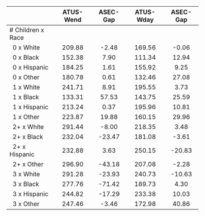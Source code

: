 
|                      |    ATUS-Wend |     ASEC-Gap |    ATUS-Wday |     ASEC-Gap |
| -------------------- | :----------: | :----------: | :----------: | :----------: |
| # Children x Race    |              |              |              |              |
| &nbsp;&nbsp;0 x White |       209.88 |        -2.48 |       169.56 |        -0.06 |
| &nbsp;&nbsp;0 x Black |       152.38 |         7.90 |       111.34 |        12.94 |
| &nbsp;&nbsp;0 x Hispanic |       184.25 |         1.61 |       155.92 |         9.25 |
| &nbsp;&nbsp;0 x Other |       180.78 |         0.61 |       132.46 |        27.08 |
| &nbsp;&nbsp;1 x White |       241.71 |         8.91 |       195.55 |         3.73 |
| &nbsp;&nbsp;1 x Black |       133.31 |        57.53 |       143.75 |        25.59 |
| &nbsp;&nbsp;1 x Hispanic |       213.24 |         0.37 |       195.96 |        10.81 |
| &nbsp;&nbsp;1 x Other |       223.87 |        19.88 |       160.15 |        29.96 |
| &nbsp;&nbsp;2+ x White |       291.44 |        -8.00 |       218.35 |         3.48 |
| &nbsp;&nbsp;2+ x Black |       232.04 |       -23.47 |       181.08 |        -3.61 |
| &nbsp;&nbsp;2+ x Hispanic |       232.88 |         3.63 |       250.15 |       -20.83 |
| &nbsp;&nbsp;2+ x Other |       296.90 |       -43.18 |       207.08 |        -2.28 |
| &nbsp;&nbsp;3 x White |       291.28 |       -23.93 |       240.73 |       -10.63 |
| &nbsp;&nbsp;3 x Black |       277.76 |       -71.42 |       189.73 |         4.30 |
| &nbsp;&nbsp;3 x Hispanic |       244.82 |       -17.29 |       233.38 |        10.03 |
| &nbsp;&nbsp;3 x Other |       247.46 |        -3.46 |       172.98 |        40.86 |

